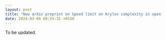 ```yaml
---
layout: post
title: "New arXiv preprint on Speed limit on Krylov complexity in open quantum systems"
date: 2024-03-06 00:55:31 +0530
---
```


To be updated.
